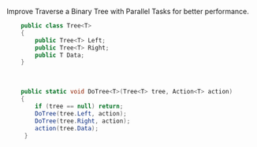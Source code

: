Improve Traverse a Binary Tree with Parallel Tasks for better performance. 

```C#
    public class Tree<T> 
    { 
        public Tree<T> Left; 
        public Tree<T> Right; 
        public T Data; 
    } 
```
  
```C#
    public static void DoTree<T>(Tree<T> tree, Action<T> action) 
    { 
        if (tree == null) return; 
        DoTree(tree.Left, action);
        DoTree(tree.Right, action);
        action(tree.Data); 
     }     
```